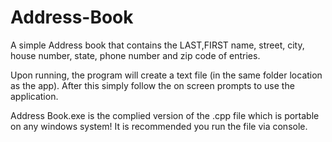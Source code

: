 # Address-Book

A simple Address book that contains the LAST,FIRST name, street, city, house number, state, phone number and zip code of entries.

Upon running, the program will create a text file (in the same folder location as the app). After this simply follow the on screen prompts to use the application.

Address Book.exe is the complied version of the .cpp file which is portable on any windows system! It is recommended you run the file via console.
